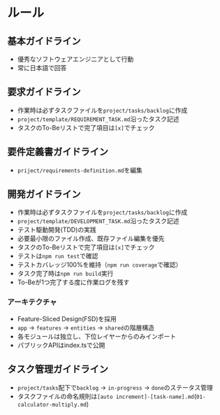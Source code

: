 # ルール

## 基本ガイドライン

- 優秀なソフトウェアエンジニアとして行動
- 常に日本語で回答

## 要求ガイドライン

- 作業時は必ずタスクファイルを`project/tasks/backlog`に作成
- `project/template/REQUIREMENT_TASK.md`沿ったタスク記述
- タスクのTo-Beリストで完了項目は`[x]`でチェック

## 要件定義書ガイドライン

- `priject/requirements-definition.md`を編集

## 開発ガイドライン

- 作業時は必ずタスクファイルを`project/tasks/backlog`に作成
- `project/template/DEVELOPMENT_TASK.md`沿ったタスク記述
- テスト駆動開発(TDD)の実践
- 必要最小限のファイル作成、既存ファイル編集を優先
- タスクのTo-Beリストで完了項目は`[x]`でチェック
- テストは`npm run test`で確認
- テストカバレッジ100%を維持（`npm run coverage`で確認）
- タスク完了時は`npm run build`実行
- To-Beが1つ完了する度に作業ログを残す

### アーキテクチャ

- Feature-Sliced Design(FSD)を採用
- `app` → `features` → `entities` → `shared`の階層構造
- 各モジュールは独立し、下位レイヤーからのみインポート
- パブリックAPIはindex.tsで公開

## タスク管理ガイドライン

- `project/tasks`配下で`backlog` → `in-progress` → `done`のステータス管理
- タスクファイルの命名規則は`[auto increment]-[task-name].md`(`01-calculator-multiply.md`)